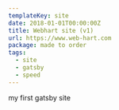 ```yaml
---
templateKey: site
date: 2018-01-01T00:00:00Z
title: Webhart site (v1)
url: https://www.web-hart.com
package: made to order
tags: 
  - site
  - gatsby
  - speed
---
```

my first gatsby site
